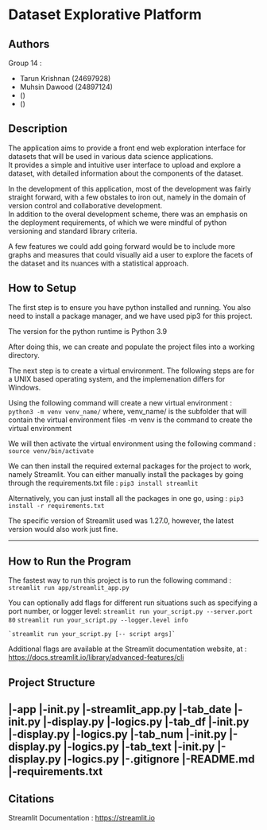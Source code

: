 # Dataset Explorative Platform

## Authors
Group 14 : 
- Tarun Krishnan (24697928)
- Muhsin Dawood  (24897124)
- <first and last name> (<UTS student id>)
- <first and last name> (<UTS student id>)

## Description
The application aims to provide a front end web exploration interface for datasets that will be used in various data science applications.  
It provides a simple and intuitive user interface to upload and explore a dataset, with detailed information about the components of the dataset.  

In the development of this application, most of the development was fairly straight forward, with a few obstales to iron out, namely in the domain of version control and collaborative development.  
In addition to the overal development scheme, there was an emphasis on the deployment requirements, of which we were mindful of python versioning and standard library criteria. 

A few features we could add going forward would be to include more graphs and measures that could visually aid a user to explore the facets of the dataset and its nuances with a statistical approach.

## How to Setup
The first step is to ensure you have python installed and running.
You also need to install a package manager, and we have used pip3 for this project.

The version for the python runtime is Python 3.9

After doing this, we can create and populate the project files into a working directory.

The next step is to create a virtual environment.
The following steps are for a UNIX based operating system, and the implemenation differs for Windows.

Using the following command will create a new virtual environment :
	`python3 -m venv venv_name/`
where,
	venv_name/ is the subfolder that will contain the virtual environment files
	-m venv is the command to create the virtual environment

We will then activate the virtual environment using the following command :
	`source venv/bin/activate`

We can then install the required external packages for the project to work, namely Streamlit.
You can either manually install the packages by going through the requirements.txt file :
	`pip3 install streamlit`

Alternatively, you can just install all the packages in one go, using :
	`pip3 install -r requirements.txt`

 The specific version of Streamlit used was 1.27.0, however, the latest version would also work just fine.

---

## How to Run the Program
The fastest way to run this project is to run the following command :
	`streamlit run app/streamlit_app.py`

You can optionally add flags for different run situations such as specifying a port number, or logger level:
	`streamlit run your_script.py --server.port 80`
	`streamlit run your_script.py --logger.level info`

	`streamlit run your_script.py [-- script args]`

Additional flags are available at the Streamlit documentation website, at :
	<https://docs.streamlit.io/library/advanced-features/cli>

## Project Structure
|-app
	|-__init__.py
	|-streamlit_app.py
|-tab_date
	|-__init__.py
	|-display.py
	|-logics.py
|-tab_df
	|-__init__.py
	|-display.py
	|-logics.py
|-tab_num
	|-__init__.py
	|-display.py
	|-logics.py
|-tab_text
	|-__init__.py
	|-display.py
	|-logics.py
|-.gitignore
|-README.md
|-requirements.txt
---

## Citations
Streamlit Documentation : <https://streamlit.io>
